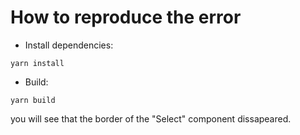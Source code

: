 # How to reproduce the error

- Install dependencies:

```shell
yarn install
```

- Build:

```shell
yarn build
```

you will see that the border of the "Select" component dissapeared.
